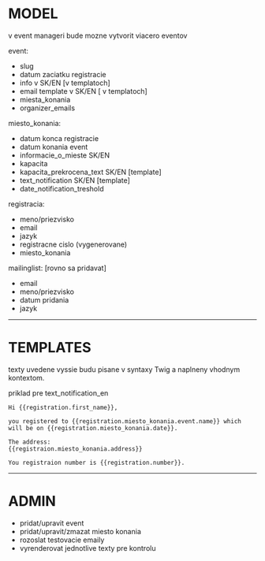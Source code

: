 # MODEL

v event manageri bude mozne vytvorit viacero eventov

event:
- slug
- datum zaciatku registracie
- info v SK/EN [v templatoch]
- email template v SK/EN [ v templatoch]
- miesta_konania
- organizer_emails 

miesto_konania:
- datum konca registracie 
- datum konania event
- informacie_o_mieste SK/EN
- kapacita
- kapacita_prekrocena_text SK/EN [template]
- text_notification SK/EN [template]
- date_notification_treshold

registracia:
- meno/priezvisko
- email
- jazyk
- registracne cislo (vygenerovane)
- miesto_konania

mailinglist: [rovno sa pridavat]
- email
- meno/priezvisko
- datum pridania
- jazyk



----------------------------------------

# TEMPLATES

texty uvedene vyssie budu pisane v syntaxy Twig a naplneny vhodnym kontextom.

priklad pre text_notification_en
```
Hi {{registration.first_name}},

you registered to {{registration.miesto_konania.event.name}} which will be on {{registration.miesto_konania.date}}.

The address:
{{registraion.miesto_konania.address}}

You registraion number is {{registration.number}}.
```

-----------------------------------------

# ADMIN

- pridat/upravit event
- pridat/upravit/zmazat miesto konania
- rozoslat testovacie emaily
- vyrenderovat jednotlive texty pre kontrolu

